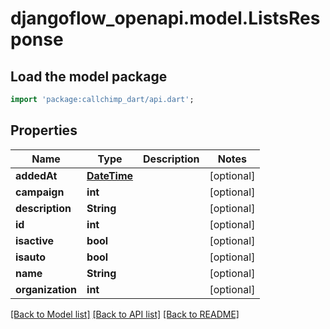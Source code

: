 # djangoflow_openapi.model.ListsResponse

## Load the model package
```dart
import 'package:callchimp_dart/api.dart';
```

## Properties
Name | Type | Description | Notes
------------ | ------------- | ------------- | -------------
**addedAt** | [**DateTime**](DateTime.md) |  | [optional] 
**campaign** | **int** |  | [optional] 
**description** | **String** |  | [optional] 
**id** | **int** |  | [optional] 
**isactive** | **bool** |  | [optional] 
**isauto** | **bool** |  | [optional] 
**name** | **String** |  | [optional] 
**organization** | **int** |  | [optional] 

[[Back to Model list]](../README.md#documentation-for-models) [[Back to API list]](../README.md#documentation-for-api-endpoints) [[Back to README]](../README.md)


